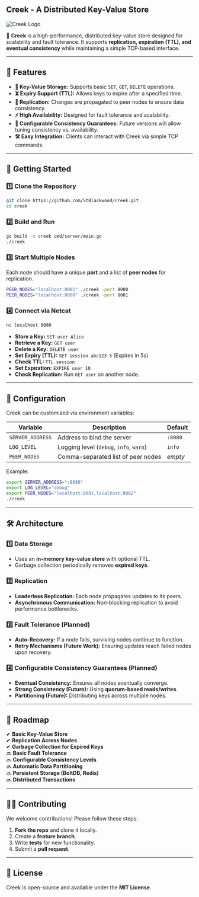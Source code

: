 ## **Creek - A Distributed Key-Value Store**
![Creek Logo](assets/creek_logo.png)

🚀 **Creek** is a high-performance, distributed key-value store designed for scalability and fault tolerance. It supports **replication, expiration (TTL), and eventual consistency** while maintaining a simple TCP-based interface.

---

## **🌟 Features**
- **🔑 Key-Value Storage:** Supports basic `SET`, `GET`, `DELETE` operations.
- **⏳ Expiry Support (TTL):** Allows keys to expire after a specified time.
- **📡 Replication:** Changes are propagated to peer nodes to ensure data consistency.
- **⚡ High Availability:** Designed for fault tolerance and scalability.
- **📜 Configurable Consistency Guarantees:** Future versions will allow tuning consistency vs. availability.
- **🛠️ Easy Integration:** Clients can interact with Creek via simple TCP commands.

---

## **🚀 Getting Started**

### **1️⃣ Clone the Repository**
```sh
git clone https://github.com/StBlackwood/creek.git
cd creek
```

### **2️⃣ Build and Run**
```sh
go build -o creek cmd/server/main.go
./creek
```

### **3️⃣ Start Multiple Nodes**
Each node should have a unique **port** and a list of **peer nodes** for replication.

```sh
PEER_NODES="localhost:8081" ./creek -port 8080
PEER_NODES="localhost:8080" ./creek -port 8081
```

### **4️⃣ Connect via Netcat**
```sh
nc localhost 8080
```
- **Store a Key:** `SET user Alice`
- **Retrieve a Key:** `GET user`
- **Delete a Key:** `DELETE user`
- **Set Expiry (TTL):** `SET session abc123 5` (Expires in 5s)
- **Check TTL:** `TTL session`
- **Set Expiration:** `EXPIRE user 10`
- **Check Replication:** Run `GET user` on another node.

---

## **🔧 Configuration**
Creek can be customized via environment variables:

| **Variable**     | **Description**               | **Default** |
|-----------------|-----------------------------|------------|
| `SERVER_ADDRESS` | Address to bind the server  | `:8080` |
| `LOG_LEVEL`     | Logging level (`debug`, `info`, `warn`) | `info` |
| `PEER_NODES`    | Comma-separated list of peer nodes | _empty_ |

Example:
```sh
export SERVER_ADDRESS=":8080"
export LOG_LEVEL="debug"
export PEER_NODES="localhost:8081,localhost:8082"
./creek
```

---

## **🛠️ Architecture**
### **1️⃣ Data Storage**
- Uses an **in-memory key-value store** with optional TTL.
- Garbage collection periodically removes **expired keys**.

### **2️⃣ Replication**
- **Leaderless Replication:** Each node propagates updates to its peers.
- **Asynchronous Communication:** Non-blocking replication to avoid performance bottlenecks.

### **3️⃣ Fault Tolerance (Planned)**
- **Auto-Recovery:** If a node fails, surviving nodes continue to function.
- **Retry Mechanisms (Future Work):** Ensuring updates reach failed nodes upon recovery.

### **4️⃣ Configurable Consistency Guarantees (Planned)**
- **Eventual Consistency:** Ensures all nodes eventually converge.
- **Strong Consistency (Future):** Using **quorum-based reads/writes**.
- **Partitioning (Future):** Distributing keys across multiple nodes.

---

## **📌 Roadmap**
✔ **Basic Key-Value Store**  
✔ **Replication Across Nodes**  
✔ **Garbage Collection for Expired Keys**  
🔜 **Basic Fault Tolerance**  
🔜 **Configurable Consistency Levels**  
🔜 **Automatic Data Partitioning**  
🔜 **Persistent Storage (BoltDB, Redis)**  
🔜 **Distributed Transactions**

---

## **👨‍💻 Contributing**
We welcome contributions! Please follow these steps:
1. **Fork the repo** and clone it locally.
2. Create a **feature branch**.
3. Write **tests** for new functionality.
4. Submit a **pull request**.

---

## **📜 License**
Creek is open-source and available under the **MIT License**.
